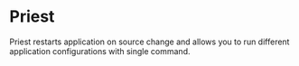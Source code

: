 Priest
======

Priest restarts application on source change and allows you to run different application configurations
with single command.
